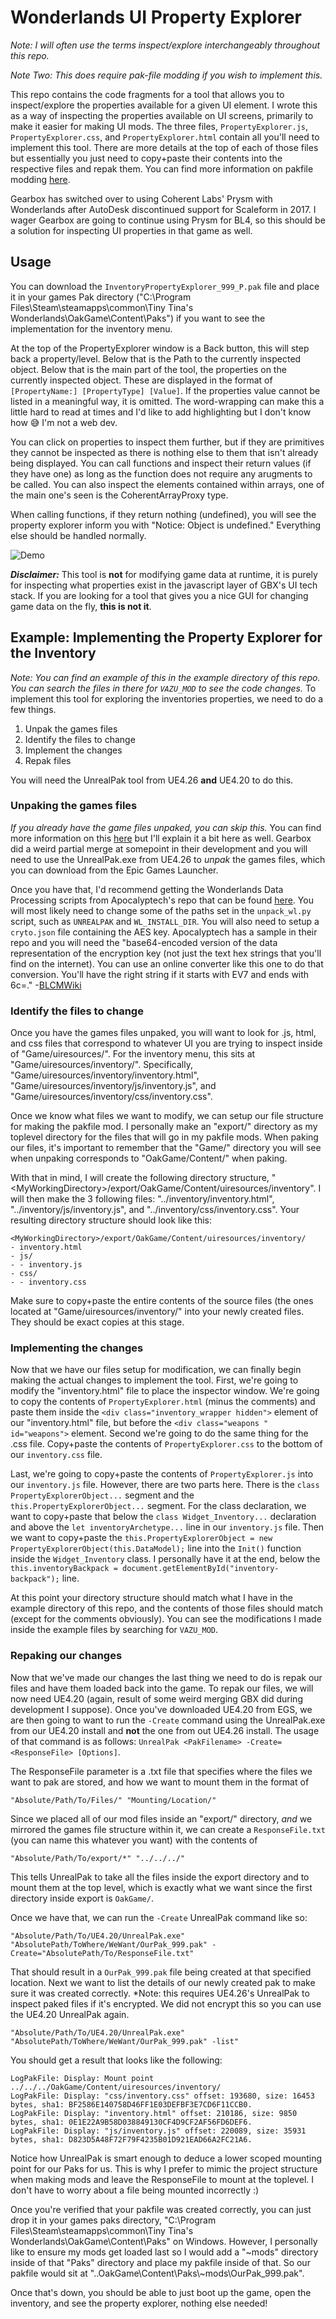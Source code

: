 # Wonderlands UI Property Explorer

*Note: I will often use the terms inspect/explore interchangeably throughout this repo.*

*Note Two: This does require pak-file modding if you wish to implement this.*

This repo contains the code fragments for a tool that allows you to inspect/explore the properties available for a given UI element. I wrote this as a way of inspecting the properties available on UI screens, primarily to make it easier for making UI mods. The three files, `PropertyExplorer.js`, `PropertyExplorer.css`, and `PropertyExplorer.html` contain all you'll need to implement this tool. There are more details at the top of each of those files but essentially you just need to copy+paste their contents into the respective files and repak them. You can find more information on pakfile modding [here](https://github.com/BLCM/BLCMods/wiki/Pakfile-Modding).

Gearbox has switched over to using Coherent Labs' Prysm with Wonderlands after AutoDesk discontinued support for Scaleform in 2017. I wager Gearbox are going to continue using Prysm for BL4, so this should be a solution for inspecting UI properties in that game as well.

## Usage
You can download the `InventoryPropertyExplorer_999_P.pak` file and place it in your games Pak directory ("C:\Program Files\Steam\steamapps\common\Tiny Tina's Wonderlands\OakGame\Content\Paks\") if you want to see the implementation for the inventory menu.

At the top of the PropertyExplorer window is a Back button, this will step back a property/level. Below that is the Path to the currently inspected object.
Below that is the main part of the tool, the properties on the currently inspected object. These are displayed in the format of `[PropertyName:] [PropertyType] [Value]`. If the properties value cannot be listed in a meaningful way, it is omitted. The word-wrapping can make this a little hard to read at times and I'd like to add highlighting but I don't know how 😅 I'm not a web dev. 

You can click on properties to inspect them further, but if they are primitives they cannot be inspected as there is nothing else to them that isn't already being displayed. You can call functions and inspect their return values (if they have one) as long as the function does not require any arugments to be called. You can also inspect the elements contained within arrays, one of the main one's seen is the CoherentArrayProxy type.

When calling functions, if they return nothing (undefined), you will see the property explorer inform you with "Notice: Object is undefined." Everything else should be handled normally.

![Demo](https://github.com/Vazumongr/Wonderlands-UI-Property-Explorer/blob/main/Images/propexplorertrim.gif)

***Disclaimer:*** This tool is **not** for modifying game data at runtime, it is purely for inspecting what properties exist in the javascript layer of GBX's UI tech stack. If you are looking for a tool that gives you a nice GUI for changing game data on the fly, **this is not it**.

## Example: Implementing the Property Explorer for the Inventory
*Note: You can find an example of this in the example directory of this repo. You can search the files in there for `VAZU_MOD` to see the code changes.*
To implement this tool for exploring the inventories properties, we need to do a few things.
1. Unpak the games files
2. Identify the files to change
3. Implement the changes
4. Repak files

You will need the UnrealPak tool from UE4.26 **and** UE4.20 to do this.

### Unpaking the games files
*If you already have the game files unpaked, you can skip this.*
You can find more information on this [here](https://github.com/BLCM/BLCMods/wiki/Accessing-Borderlands-3-Data) but I'll explain it a bit here as well. Gearbox did a weird partial merge at somepoint in their development and you will need to use the UnrealPak.exe from UE4.26 to *unpak* the games files, which you can download from the Epic Games Launcher. 

Once you have that, I'd recommend getting the Wonderlands Data Processing scripts from Apocalyptech's repo that can be found [here](https://github.com/apocalyptech/wldata/). You will most likely need to change some of the paths set in the `unpack_wl.py` script, such as `UNREALPAK` and `WL_INSTALL_DIR`. You will also need to setup a `cryto.json` file containing the AES key. Apocalyptech has a sample in their repo and you will need the "base64-encoded version of the data representation of the encryption key (not just the text hex strings that you'll find on the internet). You can use an online converter like this one to do that conversion. You'll have the right string if it starts with EV7 and ends with 6c=." \-[BLCMWiki](https://github.com/BLCM/BLCMods/wiki/Accessing-Borderlands-3-Data)
 
### Identify the files to change
Once you have the games files unpaked, you will want to look for .js, html, and css files that correspond to whatever UI you are trying to inspect inside of "Game/uiresources/". For the inventory menu, this sits at "Game/uiresources/inventory/". Specifically, "Game/uiresources/inventory/inventory.html", "Game/uiresources/inventory/js/inventory.js", and "Game/uiresources/inventory/css/inventory.css".

Once we know what files we want to modify, we can setup our file structure for making the pakfile mod. I personally make an "export/" directory as my toplevel directory for the files that will go in my pakfile mods. When paking our files, it's important to remember that the "Game/" directory you will see when unpaking corresponds to "OakGame/Content/" when paking.

With that in mind, I will create the following directory structure, "\<MyWorkingDirectory\>/export/OakGame/Content/uiresources/inventory". I will then make the 3 following files: "../inventory/inventory.html", "../inventory/js/inventory.js", and "../inventory/css/inventory.css". Your resulting directory structure should look like this:
```
<MyWorkingDirectory>/export/OakGame/Content/uiresources/inventory/
- inventory.html
- js/
- - inventory.js
- css/
- - inventory.css
```
Make sure to copy+paste the entire contents of the source files (the ones located at "Game/uiresources/inventory/" into your newly created files. They should be exact copies at this stage.

### Implementing the changes
Now that we have our files setup for modification, we can finally begin making the actual changes to implement the tool. First, we're going to modify the "inventory.html" file to place the inspector window. We're going to copy the contents of `PropertyExplorer.html` (minus the comments) and paste them inside the `<div class="inventory_wrapper hidden">` element of our "inventory.html" file, but before the `<div class="weapons " id="weapons">` element. Second we're going to do the same thing for the .css file. Copy+paste the contents of `PropertyExplorer.css` to the bottom of our `inventory.css` file.

Last, we're going to copy+paste the contents of `PropertyExplorer.js` into our `inventory.js` file. However, there are two parts here. There is the `class PropertyExplorerObject...` segment and the `this.PropertyExplorerObject...` segment. For the class declaration, we want to copy+paste that below the `class Widget_Inventory...` declaration and above the `let inventoryArchetype...` line in our `inventory.js` file. Then we want to copy+paste the `this.PropertyExplorerObject = new PropertyExplorerObject(this.DataModel);` line into the `Init()` function inside the `Widget_Inventory` class. I personally have it at the end, below the `this.inventoryBackpack = document.getElementById("inventory-backpack");` line.

At this point your directory structure should match what I have in the example directory of this repo, and the contents of those files should match (except for the comments obviously). You can see the modifications I made inside the example files by searching for `VAZU_MOD`.

### Repaking our changes
Now that we've made our changes the last thing we need to do is repak our files and have them loaded back into the game. To repak our files, we will now need UE4.20 (again, result of some weird merging GBX did during development I suppose). Once you've downloaded UE4.20 from EGS, we are then going to want to run the `-Create` command using the UnrealPak.exe from our UE4.20 install and **not** the one from out UE4.26 install. The usage of that command is as follows: `UnrealPak <PakFilename> -Create=<ResponseFile> [Options]`.

The ResponseFile parameter is a .txt file that specifies where the files we want to pak are stored, and how we want to mount them in the format of 
```
"Absolute/Path/To/Files/" "Mounting/Location/"
```
Since we placed all of our mod files inside an "export/" directory, *and* we mirrored the games file structure within it, we can create a `ResponseFile.txt` (you can name this whatever you want) with the contents of 
```
"Absolute/Path/To/export/*" "../../../"
```
This tells UnrealPak to take all the files inside the export directory and to mount them at the top level, which is exactly what we want since the first directory inside export is `OakGame/`.

Once we have that, we can run the `-Create` UnrealPak command like so:
```
"Absolute/Path/To/UE4.20/UnrealPak.exe" "AbsolutePath/ToWhere/WeWant/OurPak_999.pak" -Create="AbsolutePath/To/ResponseFile.txt"
```

That should result in a `OurPak_999.pak` file being created at that specified location. Next we want to list the details of our newly created pak to make sure it was created correctly. 
*Note: this requires UE4.26's UnrealPak to inspect paked files if it's encrypted. We did not encrypt this so you can use the UE4.20 UnrealPak again.
```
"Absolute/Path/To/UE4.20/UnrealPak.exe" "AbsolutePath/ToWhere/WeWant/OurPak_999.pak" -list"
```

You should get a result that looks like the following:
```
LogPakFile: Display: Mount point ../../../OakGame/Content/uiresources/inventory/
LogPakFile: Display: "css/inventory.css" offset: 193680, size: 16453 bytes, sha1: BF2586E140758D46FF1E03DEFBF3E7CD6F11CCB0.
LogPakFile: Display: "inventory.html" offset: 210186, size: 9850 bytes, sha1: 0E1E22A9B58D038849130CF4D9CF2AF56FD6DEF6.
LogPakFile: Display: "js/inventory.js" offset: 220089, size: 35931 bytes, sha1: D823D5A48F72F79F4235B01D921EAD66A2FC21A6.
```
Notice how UnrealPak is smart enough to deduce a lower scoped mounting point for our Paks for us. This is why I prefer to mimic the project structure when making mods and leave the ResponseFile to mount at the toplevel. I don't have to worry about a file being mounted incorrectly :)

Once you're verified that your pakfile was created correctly, you can just drop it in your games paks directory, "C:\Program Files\Steam\steamapps\common\Tiny Tina's Wonderlands\OakGame\Content\Paks\" on Windows. However, I personally like to ensure my mods get loaded last so I would add a "~mods\" directory inside of that "Paks\" directory and place my pakfile inside of that. So our pakfile would sit at "..OakGame\Content\Paks\\~mods\OurPak_999.pak".

Once that's down, you should be able to just boot up the game, open the inventory, and see the property explorer, nothing else needed!
